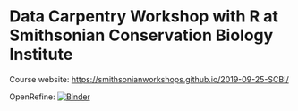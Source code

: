 # Data Carpentry Workshop with R at Smithsonian Conservation Biology Institute

Course website: https://smithsonianworkshops.github.io/2019-09-25-SCBI/

OpenRefine: [![Binder](https://mybinder.org/badge_logo.svg)](https://mybinder.org/v2/gh/SmithsonianWorkshops/2019-09-25-SCBI/binder-openrefine?urlpath=openrefine)

